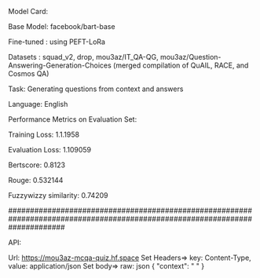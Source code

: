Model Card:

Base Model: facebook/bart-base

Fine-tuned : using PEFT-LoRa

Datasets : squad_v2, drop, mou3az/IT_QA-QG, mou3az/Question-Answering-Generation-Choices (merged compilation of QuAIL, RACE, and Cosmos QA)

Task: Generating questions from context and answers

Language: English

Performance Metrics on Evaluation Set:

Training Loss: 1.1.1958

Evaluation Loss: 1.109059

Bertscore: 0.8123

Rouge: 0.532144

Fuzzywizzy similarity: 0.74209

#############################################################################################################################

API: 

Url: https://mou3az-mcqa-quiz.hf.space
Set Headers=> key: Content-Type, value: application/json
Set body=> raw: json
{
    "context": " "
}

